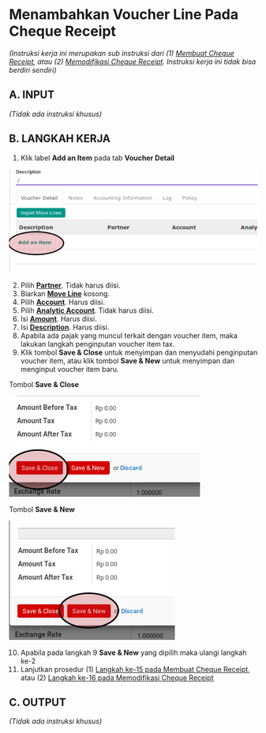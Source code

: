 # Menambahkan Voucher Line Pada Cheque Receipt

*(Instruksi kerja ini merupakan sub instruksi dari (1) [Membuat Cheque Receipt](./membuat.md), atau (2) [Memodifikasi Cheque Receipt](./memodifikasi.md). Instruksi kerja ini tidak bisa berdiri sendiri)*

## A. INPUT

*(Tidak ada instruksi khusus)*

## B. LANGKAH KERJA

1. Klik label **Add an Item** pada tab **Voucher Detail**

![](../../img/cheque-receipt/tombol-add-item.png)

2. Pilih **[Partner](./penjelasan.md#field-detail-partner)**. Tidak harus diisi.
3. Biarkan **[Move Line](./penjelasan.md#field-move-line)** kosong.
4. Pilih **[Account](./penjelasan.md#field-detail-account)**. Harus diisi.
5. Pilih **[Analytic Account](./penjelasan.md#field-detail-aa)**. Tidak harus diisi.
6. Isi **[Amount](./penjelasan.md#field-detail-amount)**. Harus diisi.
7. Isi **[Description](./penjelasan.md#field-detail-decsription)**. Harus diisi.
8. Apabila ada pajak yang muncul terkait dengan voucher item, maka lakukan langkah
penginputan voucher item tax.
9. Klik tombol **Save & Close** untuk menyimpan dan menyudahi penginputan voucher item, atau
klik tombol **Save & New** untuk menyimpan dan menginput voucher item baru.

Tombol **Save & Close**

![](../../img/cheque-receipt/tombol-save-close.png)

Tombol **Save & New**

![](../../img/cheque-receipt/tombol-save-new.png)

10. Apabila pada langkah 9 **Save & New** yang dipilih maka ulangi langkah ke-2
11. Lanjutkan prosedur (1) [Langkah ke-15 pada Membuat Cheque Receipt](./membuat.md#langkah-15), atau (2) [Langkah ke-16 pada Memodifikasi Cheque Receipt](./memodifikasi.md#langkah-16)

## C. OUTPUT

*(Tidak ada instruksi khusus)*
